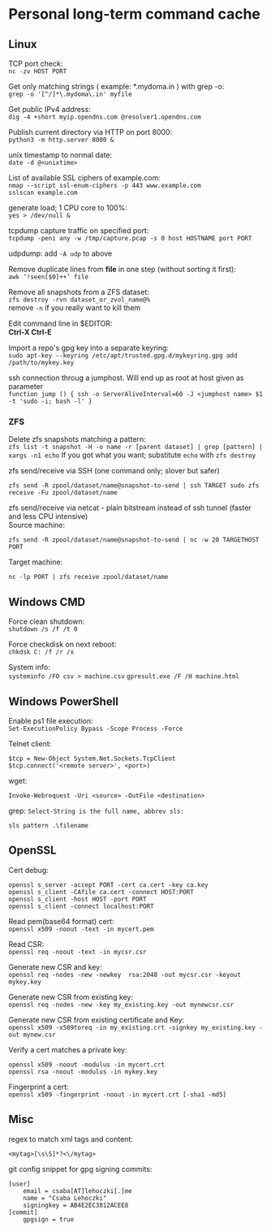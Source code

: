 # Personal long-term command cache

## Linux
TCP port check:<br>
`nc -zv HOST PORT`

Get only matching strings ( example: *.mydoma.in ) with grep -o:<br>
`grep -o '[^/]*\.mydoma\.in' myfile`

Get public IPv4 address:<br>
`dig -4 +short myip.opendns.com @resolver1.opendns.com`

Publish current directory via HTTP on port 8000:<br>
`python3 -m http.server 8000 &`

unix timestamp to normal date:<br>
`date -d @<unixtime>`

List of available SSL ciphers of example.com:<br>
`nmap --script ssl-enum-ciphers -p 443 www.example.com`<br>
`sslscan example.com`

generate load; 1 CPU core to 100%:<br>
`yes > /dev/null &`

tcpdump capture traffic on specified port:<br>
`tcpdump -peni any -w /tmp/capture.pcap -s 0 host HOSTNAME port PORT`

udpdump: add `-A udp` to above

Remove duplicate lines from **file** in one step (without sorting it first):<br>
`awk ‘!seen[$0]++’ file`

Remove all snapshots from a ZFS dataset:<br>
`zfs destroy -rvn dataset_or_zvol_name@%`\
remove `-n` if you really want to kill them

Edit command line in $EDITOR:<br>
**Ctrl-X Ctrl-E**

Import a repo's gpg key into a separate keyring:<br>
`sudo apt-key --keyring /etc/apt/trusted.gpg.d/mykeyring.gpg add /path/to/mykey.key`

ssh connection throug a jumphost. Will end up as root at host given as parameter\
`function jump () { ssh -o ServerAliveInterval=60 -J <jumphost name> $1 -t 'sudo -i; bash -l' }`

### ZFS

Delete zfs snapshots matching a pattern:<br>
`zfs list -t snapshot -H -o name -r [parent dataset] | grep [pattern] | xargs -n1 echo`
If you got what you want; substitute `echo` with `zfs destroy`


zfs send/receive via SSH (one command only; slover but safer)
```
zfs send -R zpool/dataset/name@snapshot-to-send | ssh TARGET sudo zfs receive -Fu zpool/dataset/name
```

zfs send/receive via netcat - plain bitstream instead of ssh tunnel (faster and less CPU intensive)\
Source machine:
```
zfs send -R zpool/dataset/name@snapshot-to-send | nc -w 20 TARGETHOST PORT
```

Target machine:
```
nc -lp PORT | zfs receive zpool/dataset/name
```


## Windows CMD
Force clean shutdown:<br>
`shutdown /s /f /t 0`

Force checkdisk on next reboot:<br>
`chkdsk C: /f /r /x`

System info:<br>
`systeminfo /FO csv > machine.csv`
`gpresult.exe /F /H machine.html`

## Windows PowerShell
Enable ps1 file execution:<br>
`Set-ExecutionPolicy Bypass -Scope Process -Force`

Telnet client:
```
$tcp = New-Object System.Net.Sockets.TcpClient
$tcp.connect('<remote server>', <port>)
```

wget:
```
Invoke-Webrequest -Uri <source> -OutFile <destination>
```

grep: `Select-String is the full name, abbrev sls:`
```
sls pattern .\filename
```


## OpenSSL
Cert debug:<br>
```
openssl s_server -accept PORT -cert ca.cert -key ca.key
openssl s_client -CAfile ca.cert -connect HOST:PORT
openssl s_client -host HOST -port PORT
openssl s_client -connect localhost:PORT
```

Read pem(base64 format) cert:<br>
`openssl x509 -noout -text -in mycert.pem`

Read CSR:<br>
`openssl req -noout -text -in mycsr.csr`

Generate new CSR and key:<br>
`openssl req -nodes -new -newkey  rsa:2048 -out mycsr.csr -keyout mykey.key`

Generate new CSR from existing key:<br>
`openssl req -nodes -new -key my_existing.key -out mynewcsr.csr`

Generate new CSR from existing certificate and Key:<br>
`openssl x509 -x509toreq -in my_existing.crt -signkey my_existing.key -out mynew.csr`

Verify a cert matches a private key:
```
openssl x509 -noout -modulus -in mycert.crt
openssl rsa -noout -modulus -in mykey.key
```
Fingerprint a cert:<br>
`openssl x509 -fingerprint -noout -in mycert.crt [-sha1 -md5]`

## Misc
regex to match xml tags and content:<br>
```
<mytag>[\s\S]*?<\/mytag>
```

git config snippet for gpg signing commits:<br>
```
[user]
	email = csaba[AT]lehoczki[.]me
	name = "Csaba Lehoczki"
	signingkey = AB4E2EC3812ACEE8
[commit]
	gpgsign = true
```
